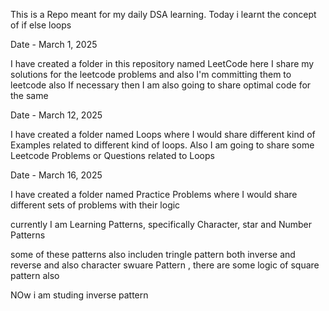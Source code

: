 This is a Repo meant for my daily DSA learning.
Today i learnt the concept of if else loops

Date - March 1, 2025

I have created a folder in this repository named LeetCode here I share my solutions for the leetcode problems and also I'm committing them to leetcode also If necessary then I am also going to share optimal code for the same

Date - March 12, 2025

I have created a folder named Loops where I would share different kind of Examples related to different kind of loops.
Also I am going to share some Leetcode Problems or Questions related to Loops

Date - March 16, 2025

I have created a folder named Practice Problems where I would share different sets of problems with their logic

currently I am Learning Patterns, specifically Character, star and Number Patterns

some of these patterns also includen tringle pattern both inverse and reverse and also character swuare Pattern , there are some logic of square pattern also

NOw i am studing inverse pattern
